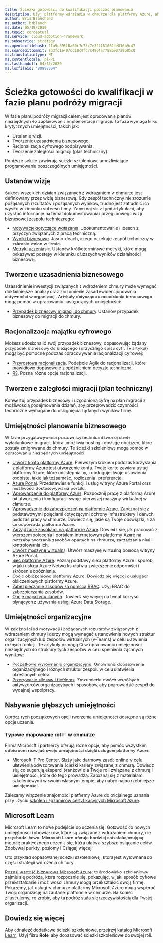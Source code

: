 ```yaml
---
title: Ścieżka gotowości do kwalifikacji podczas planowania
description: Użyj platformy wdrażania w chmurze dla platformy Azure, aby dowiedzieć się więcej o ścieżce gotowości do umiejętności w fazie planowania migracji.
author: BrianBlanchard
ms.author: brblanch
ms.date: 05/19/2019
ms.topic: conceptual
ms.service: cloud-adoption-framework
ms.subservice: strategy
ms.openlocfilehash: 21a9c395f8a60c7c73c7e39f181061de816b9c47
ms.sourcegitcommit: 7d3fc1e407cd18c4fc7c4964a77885907a9b85c0
ms.translationtype: MT
ms.contentlocale: pl-PL
ms.lasthandoff: 04/16/2020
ms.locfileid: "80997504"
---
```

# <a name="skills-readiness-path-during-the-plan-phase-of-a-migration-journey"></a>Ścieżka gotowości do kwalifikacji w fazie planu podróży migracji

W fazie planu podróży migracji celem jest opracowanie planów niezbędnych do zaplanowania implementacji migracji. Ta faza wymaga kilku krytycznych umiejętności, takich jak:

- Ustalanie wizji.
- Tworzenie uzasadnienia biznesowego.
- Racjonalizacja cyfrowego podpisywania.
- Tworzenie zaległości migracji (plan techniczny).

Poniższe sekcje zawierają ścieżki szkoleniowe umożliwiające programowanie poszczególnych umiejętności.

## <a name="establish-the-vision"></a>Ustanów wizję

Sukces wszelkich działań związanych z wdrażaniem w chmurze jest definiowany przez wizję biznesową. Gdy zespół techniczny nie zrozumie pożądanych rezultatów i pożądanych wyników, trudno jest zatrudnić ich wysiłki w kierunku sukcesu firmy. Zapoznaj się z tymi artykułami, aby uzyskać informacje na temat dokumentowania i przegubowego wizji biznesowej zespołu technicznego:

- [Motywacje dotyczące wdrażania](./motivations.md). Udokumentowanie i ideach z przyczyn związanych z pracą techniczną.
- [Wyniki biznesowe](./business-outcomes/index.md). Jasno ideach, czego oczekuje zespół techniczny w zakresie zmian w firmie.
- [Metryki uczenia](./learning-metrics.md)się. Ustanów krótkoterminowe metryki, które mogą pokazywać postępy w kierunku dłuższych wyników działalności biznesowej.

## <a name="build-the-business-justification"></a>Tworzenie uzasadnienia biznesowego

Uzasadnienie inwestycji związanych z wdrożeniem chmury może wymagać dokładniejszej analizy oraz zrozumienie zasad ewidencjonowania aktywności w organizacji. Artykuły dotyczące uzasadnienia biznesowego mogą pomóc w opracowaniu następujących umiejętności:

- [Przypadek biznesowy migracji do chmury](./cloud-migration-business-case.md). Ustanów przypadek biznesowy do migracji do chmury.

## <a name="rationalize-the-digital-estate"></a>Racjonalizacja majątku cyfrowego

Możesz udoskonalić swój przypadek biznesowy, dopasowując żądany przypadek biznesowy do bieżącego i przyszłego spisu cyfr. Te artykuły mogą być pomocne podczas opracowywania racjonalizacji cyfrowej:

- [Przyrostowa racjonalizacja](../digital-estate/rationalize.md). Podejście Agile do racjonalizacji, które prawidłowo dopasowuje z opóźnieniem decyzje techniczne.
- [RS](../digital-estate/5-rs-of-rationalization.md). Poznaj różne opcje racjonalizacji.

## <a name="create-a-migration-backlog-technical-plan"></a>Tworzenie zaległości migracji (plan techniczny)

Konwertuj przypadek biznesowy i uzgodnioną cyfrę na plan migracji z możliwością podejmowania działań, aby przeprowadzić czynności techniczne wymagane do osiągnięcia żądanych wyników firmy.

## <a name="business-planning-skills"></a>Umiejętności planowania biznesowego

W fazie przygotowywania pracownicy techniczni tworzą strefę wyładunkowej migracji, która umożliwia hosting i obsługę obciążeń, które zostały zmigrowane do chmury. Te ścieżki szkoleniowe mogą pomóc w opracowaniu niezbędnych umiejętności:

- [Utwórz konto platformy Azure](https://docs.microsoft.com/learn/modules/create-an-azure-account). Pierwszym krokiem podczas korzystania z platformy Azure jest utworzenie konta. Twoje konto zawiera usługi platformy Azure, które udostępniamy, i obsługuje Twoje ustawienia osobiste, takie jak tożsamość, rozliczenia i preferencje.
- [Azure Portal](https://docs.microsoft.com/learn/modules/tour-azure-portal). Przedstawienie funkcji i usług witryny Azure Portal oraz możliwości dostosowywania portalu.
- [Wprowadzenie do platformy Azure](https://docs.microsoft.com/learn/modules/welcome-to-azure). Rozpocznij pracę z platformą Azure od utworzenia i konfiguracji swojej pierwszej maszyny wirtualnej w chmurze.
- [Wprowadzenie do zabezpieczeń na platformie Azure](https://docs.microsoft.com/learn/modules/intro-to-security-in-azure). Zapoznaj się z podstawowymi pojęciami dotyczącymi ochrony infrastruktury i danych podczas pracy w chmurze. Dowiedz się, jakie są Twoje obowiązki, a za co odpowiada platforma Azure.
- [Zarządzanie zasobami na platformie Azure](https://docs.microsoft.com/learn/paths/manage-resources-in-azure). Dowiedz się, jak pracować z wierszem polecenia i portalem internetowym platformy Azure na potrzeby tworzenia zasobów opartych na chmurze, zarządzania nimi i kontrolowania ich.
- [Utwórz maszynę wirtualną](https://docs.microsoft.com/learn/modules/create-windows-virtual-machine-in-azure). Utwórz maszynę wirtualną pomocą witryny Azure Portal.
- [Sieć platformy Azure](https://docs.microsoft.com/learn/modules/intro-to-azure-networking). Poznaj podstawy sieci platformy Azure i sposób, w jaki usługa Azure Networks ułatwia zwiększenie odporności i skrócenie opóźnienia.
- [Opcje obliczeniowe platformy Azure](https://docs.microsoft.com/learn/modules/intro-to-azure-compute). Dowiedz się więcej o usługach obliczeniowych platformy Azure.
- [Zabezpieczanie zasobów za pomocą RBAC](https://docs.microsoft.com/learn/modules/secure-azure-resources-with-rbac). Użyj RBAC do zabezpieczania zasobów.
- [Opcje magazynu danych](https://docs.microsoft.com/learn/modules/intro-to-data-in-azure). Dowiedz się więcej na temat korzyści płynących z używania usługi Azure Data Storage.

## <a name="organizational-skills"></a>Umiejętności organizacyjne

W zależności od motywacji i pożądanych rezultatów związanych z wdrażaniem chmury liderzy mogą wymagać ustanowienia nowych struktur organizacyjnych lub zespołów wirtualnych (v-Teams) w celu ułatwienia różnych funkcji. Te artykuły pomogą Ci w opracowaniu umiejętności niezbędnych do struktury tych zespołów w celu spełnienia żądanych wyników:

- [Początkowe wyrównanie organizacyjne](../organize/index.md). Omówienie dopasowania organizacyjnego i różnych struktur zespołu w celu ułatwienia określonych celów.
- [Przerywanie silosów i fiefdoms](../organize/fiefdoms-silos.md). Zrozumienie dwóch wspólnych antywzorców organizacyjnych i sposobów, aby poprowadzić zespół do wydajnej współpracy.

## <a name="deeper-skills-exploration"></a>Nabywanie głębszych umiejętności

Oprócz tych początkowych opcji tworzenia umiejętności dostępne są różne opcje uczenia.

### <a name="typical-mappings-of-cloud-it-roles"></a>Typowe mapowanie ról IT w chmurze

Firma Microsoft i partnerzy oferują różne opcje, aby pomóc wszystkim odbiorcom rozwijać swoje umiejętności dzięki usługom platformy Azure:

- [Microsoft IT Pro Center](https://www.microsoft.com/itpro). Służy jako darmowy zasób online w celu ułatwienia odwzorowania ścieżki kariery związanej z chmurą. Dowiedz się, co sugerują eksperci branżowi dla Twoje roli związanej z chmurą i umiejętności, które do tego prowadzą. Zapoznaj się z materiałami szkoleniowymi w swoim własnym tempie, aby nabyć najpotrzebniejsze umiejętności.

Zalecamy włączenie znajomości platformy Azure do oficjalnego uznania przy użyciu [szkoleń i egzaminów certyfikacyjnych Microsoft Azure](https://www.microsoft.com/learning/certification-overview.aspx).

## <a name="microsoft-learn"></a>Microsoft Learn

Microsoft Learn to nowe podejście do uczenia się. Gotowość do nowych umiejętności i obowiązków, które są związane z wdrażaniem chmury, nie przychodzi łatwo. Microsoft Learn oferuje bardziej satysfakcjonującą metodę praktycznego uczenia się, która ułatwia szybsze osiąganie celów. Zdobywaj punkty, poziomy i Osiągaj więcej!

Oto przykład dopasowanej ścieżki szkoleniowej, która jest wyrównana do części strategii wdrożenia chmury.

[Poznaj wartość biznesową Microsoft Azure](https://docs.microsoft.com/learn/paths/learn-business-value-of-azure): to środowisko szkoleniowe zajmie się podróżą, która rozpocznie się, pokazując, w jaki sposób cyfrowe przekształcanie i możliwości chmury mogą przekształcić swoją firmę. Pokażemy, jak usługi w chmurze platformy Microsoft Azure mogą wspierać Twoją organizację na zaufanej platformie w chmurze. Na koniec zilustrujemy, co zrobić, aby ta podróż stała się rzeczywistością dla Twojej organizacji.

## <a name="learn-more"></a>Dowiedz się więcej

Aby odnaleźć dodatkowe ścieżki szkoleniowe, przejrzyj [katalog Microsoft Learn](https://docs.microsoft.com/learn/browse). Użyj filtru **Role**, aby dopasować ścieżki szkoleniowe do swojej roli.
